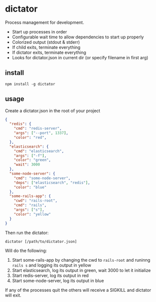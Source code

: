 # dictator

Process management for development.

- Start up processes in order
- Configurable wait time to allow dependencies to start up properly
- Colorized output (stdout & stderr)
- If child exits, terminate everything
- If dictator exits, terminate everything
- Looks for dictator.json in current dir (or specify filename in first arg)

## install

    npm install -g dictator

## usage

Create a dictator.json in the root of your project

~~~ json
{
  "redis": {
    "cmd": "redis-server",
    "args": ["--port", 1337],
    "color": "red",
  },
  "elasticsearch": {
    "cmd": "elasticsearch",
    "args": ["-f"],
    "color": "green",
    "wait": 3000
  },
  "some-node-server": {
    "cmd": "some-node-server",
    "deps": ["elasticsearch", "redis"],
    "color": "blue"
  },
  "some-rails-app": {
    "cwd": "rails-root",
    "cmd": "rails",
    "args": ["s"],
    "color": "yellow"
  }
}
~~~

Then run the dictator:

    dictator [/path/to/dictator.json]

Will do the following:

1. Start some-rails-app by changing the cwd to `rails-root` and runinng `rails s`
   and logging its output in yellow
2. Start elasticsearch, log its output in green, wait 3000 to let it initialize
3. Start redis-server, log its output in red
4. Start some-node-server, log its output in blue

If any of the processes quit the others will receive a SIGKILL and dictator will exit.
